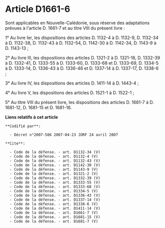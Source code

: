 # Article D1661-6

Sont applicables en Nouvelle-Calédonie, sous réserve des adaptations prévues à l'article D. 1661-7 et au titre VIII du
présent livre : 

1° Au livre Ier, les dispositions des articles D. 1132-4 à D. 1132-9, D. 1132-34 à D. 1132-38, D. 1132-43 à D. 1132-54, D.
1142-30 à D. 1142-34, D. 1143-9 à D. 1143-13 ; 

2° Au livre III, les dispositions des articles D. 1321-2 à D. 1321-18, D. 1332-39 à D. 1332-41, D. 1333-55 à D. 1333-60, D.
1333-68 et D. 1333-69, D. 1334-5 à D. 1333-14, D. 1336-43 à D. 1336-46 et D. 1337-14 à D. 1337-17, D. 1338-6 ; 

3° Au livre IV, les dispositions des articles D. 1411-14 à D. 1443-4 ; 

4° Au livre V, les dispositions des articles D. 1521-1 à D. 1522-1 ; 

5° Au titre VIII du présent livre, les dispositions des articles D. 1681-7 à D. 1681-12, D. 1681-15 et D. 1681-16.

**Liens relatifs à cet article**

	**Codifié par**:

	  - Décret n°2007-586 2007-04-23 JORF 24 avril 2007

	**Cite**:

	  - Code de la défense. - art. D1132-34 (V)
	  - Code de la défense. - art. D1132-4 (V)
	  - Code de la défense. - art. D1132-43 (V)
	  - Code de la défense. - art. D1142-30 (V)
	  - Code de la défense. - art. D1143-9 (V)
	  - Code de la défense. - art. D1321-2 (V)
	  - Code de la défense. - art. D1332-39 (V)
	  - Code de la défense. - art. D1333-55 (V)
	  - Code de la défense. - art. D1333-68 (V)
	  - Code de la défense. - art. D1334-5 (V)
	  - Code de la défense. - art. D1336-43 (V)
	  - Code de la défense. - art. D1337-14 (V)
	  - Code de la défense. - art. D1338-6 (V)
	  - Code de la défense. - art. D1411-14 (V)
	  - Code de la défense. - art. D1661-7 (V)
	  - Code de la défense. - art. D1681-15 (V)
	  - Code de la défense. - art. D1681-7 (V)
